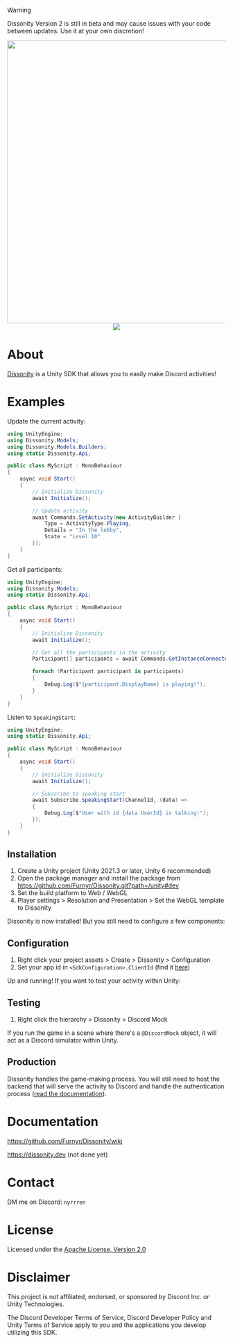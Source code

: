 
> [!WARNING]
> Dissonity Version 2 is still in beta and may cause issues with your code between updates. Use it at your own discretion!

<div align="center">
    <img src="https://i.imgur.com/60Sv0ak.png" width="650">
</div>

<div align="center">
<img src="https://img.shields.io/badge/version-beta%202%20v2.0.0-yellow">
</div>


# About

[Dissonity](https://dissonity.dev) is a Unity SDK that allows you to easily make Discord activities!

# Examples

Update the current activity:

```cs
using UnityEngine;
using Dissonity.Models;
using Dissonity.Models.Builders;
using static Dissonity.Api;

public class MyScript : MonoBehaviour
{
    async void Start()
    {
        // Initialize Dissonity
        await Initialize();

        // Update activity
        await Commands.SetActivity(new ActivityBuilder {
            Type = ActivityType.Playing,
            Details = "In the lobby",
            State = "Level 10"
        });
    }
}
```

Get all participants:

```cs
using UnityEngine;
using Dissonity.Models;
using static Dissonity.Api;

public class MyScript : MonoBehaviour
{
    async void Start()
    {
        // Initialize Dissonity
        await Initialize();

        // Get all the participants in the activity
        Participant[] participants = await Commands.GetInstanceConnectedParticipants();

        foreach (Participant participant in participants)
        {
            Debug.Log($"{participant.DisplayName} is playing!");
        }
    }
}
```

Listen to `SpeakingStart`:

```cs
using UnityEngine;
using static Dissonity.Api;

public class MyScript : MonoBehaviour
{
    async void Start()
    {
        // Initialize Dissonity
        await Initialize();

        // Subscribe to speaking start
        await Subscribe.SpeakingStart(ChannelId, (data) =>
        {
            Debug.Log($"User with id {data.UserId} is talking!");
        });
    }
}
```

## Installation

1. Create a Unity project (Unity 2021.3 or later, Unity 6 recommended)
2. Open the package manager and install the package from https://github.com/Furnyr/Dissonity.git?path=/unity#dev
3. Set the build platform to Web / WebGL
4. Player settings > Resolution and Presentation > Set the WebGL template to Dissonity

Dissonity is now installed! But you still need to configure a few components:

## Configuration

1. Right click your project assets > Create > Dissonity > Configuration
2. Set your app id in `<SdkConfiguration>.ClientId` (find it [here](https://discord.com/developers/applications))

Up and running! If you want to test your activity within Unity:

## Testing

1. Right click the hierarchy > Dissonity > Discord Mock

If you run the game in a scene where there's a `@DiscordMock` object, it will act as a Discord simulator within Unity.

## Production

Dissonity handles the game-making process. You will still need to host the backend that will serve the activity to Discord and handle the authentication process ([read the documentation](#documentation)).


# Documentation

https://github.com/Furnyr/Dissonity/wiki

https://dissonity.dev (not done yet)

# Contact

DM me on Discord: `nyrrren`

# License

Licensed under the [Apache License, Version 2.0](LICENSE)

# Disclaimer

This project is not affiliated, endorsed, or sponsored by Discord Inc. or Unity Technologies.

The Discord Developer Terms of Service, Discord Developer Policy and Unity Terms of Service apply to you and the applications you develop utilizing this SDK.